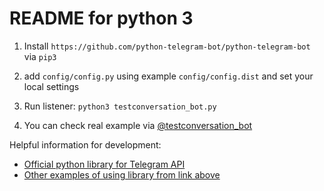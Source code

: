 # README for python 3


1. Install `https://github.com/python-telegram-bot/python-telegram-bot` via `pip3`

2. add `config/config.py` using example `config/config.dist` and set your local settings

3. Run listener: `python3 testconversation_bot.py`

4. You can check real example via [@testconversation_bot](https://t.me/testconversation_bot)

Helpful information for development:
- [Official python library for Telegram API](https://python-telegram-bot.readthedocs.io/en/stable/)
- [Other examples of using library from link above](https://github.com/python-telegram-bot/python-telegram-bot/tree/master/examples)
